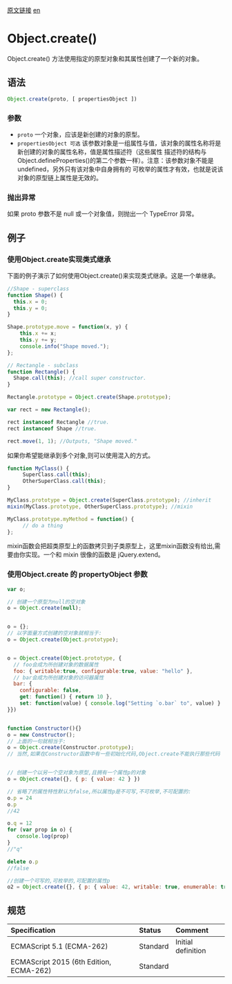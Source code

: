 <a href="https://developer.mozilla.org/zh-CN/docs/Web/JavaScript/Reference/Global_Objects/Object/create" target="_blank">原文链接</a>
<a href="https://developer.mozilla.org/en-US/docs/Web/JavaScript/Reference/Global_Objects/Object/create" target="_blank">en</a>

# Object.create()

Object.create() 方法使用指定的原型对象和其属性创建了一个新的对象。

## 语法

```javascript
Object.create(proto, [ propertiesObject ])
```

### 参数

* `proto` 一个对象，应该是新创建的对象的原型。
* `propertiesObject 可选` 该参数对象是一组属性与值，该对象的属性名称将是新创建的对象的属性名称，值是属性描述符（这些属性
描述符的结构与Object.defineProperties()的第二个参数一样）。注意：该参数对象不能是 undefined，另外只有该对象中自身拥有的
可枚举的属性才有效，也就是说该对象的原型链上属性是无效的。

### 抛出异常

如果 proto 参数不是 null 或一个对象值，则抛出一个 TypeError 异常。

## 例子

### 使用Object.create实现类式继承

下面的例子演示了如何使用Object.create()来实现类式继承。这是一个单继承。

```javascript
//Shape - superclass
function Shape() {
  this.x = 0;
  this.y = 0;
}

Shape.prototype.move = function(x, y) {
    this.x += x;
    this.y += y;
    console.info("Shape moved.");
};

// Rectangle - subclass
function Rectangle() {
  Shape.call(this); //call super constructor.
}

Rectangle.prototype = Object.create(Shape.prototype);

var rect = new Rectangle();

rect instanceof Rectangle //true.
rect instanceof Shape //true.

rect.move(1, 1); //Outputs, "Shape moved."
```

如果你希望能继承到多个对象,则可以使用混入的方式。

```javascript
function MyClass() {
     SuperClass.call(this);
     OtherSuperClass.call(this);
}

MyClass.prototype = Object.create(SuperClass.prototype); //inherit
mixin(MyClass.prototype, OtherSuperClass.prototype); //mixin

MyClass.prototype.myMethod = function() {
     // do a thing
};
```

mixin函数会把超类原型上的函数拷贝到子类原型上，这里mixin函数没有给出,需要由你实现。一个和 mixin 很像的函数是  jQuery.extend。

### 使用Object.create 的 propertyObject 参数

```javascript
var o;

// 创建一个原型为null的空对象
o = Object.create(null);


o = {};
// 以字面量方式创建的空对象就相当于:
o = Object.create(Object.prototype);


o = Object.create(Object.prototype, {
  // foo会成为所创建对象的数据属性
  foo: { writable:true, configurable:true, value: "hello" },
  // bar会成为所创建对象的访问器属性
  bar: {
    configurable: false,
    get: function() { return 10 },
    set: function(value) { console.log("Setting `o.bar` to", value) }
}})


function Constructor(){}
o = new Constructor();
// 上面的一句就相当于:
o = Object.create(Constructor.prototype);
// 当然,如果在Constructor函数中有一些初始化代码,Object.create不能执行那些代码


// 创建一个以另一个空对象为原型,且拥有一个属性p的对象
o = Object.create({}, { p: { value: 42 } })

// 省略了的属性特性默认为false,所以属性p是不可写,不可枚举,不可配置的:
o.p = 24
o.p
//42

o.q = 12
for (var prop in o) {
   console.log(prop)
}
//"q"

delete o.p
//false

//创建一个可写的,可枚举的,可配置的属性p
o2 = Object.create({}, { p: { value: 42, writable: true, enumerable: true, configurable: true } });
```

## 规范

| Specification                           | Status   | Comment            |
|:----------------------------------------|:---------|:-------------------|
| ECMAScript 5.1 (ECMA-262)               | Standard | Initial definition |
| ECMAScript 2015 (6th Edition, ECMA-262) | Standard |                    |